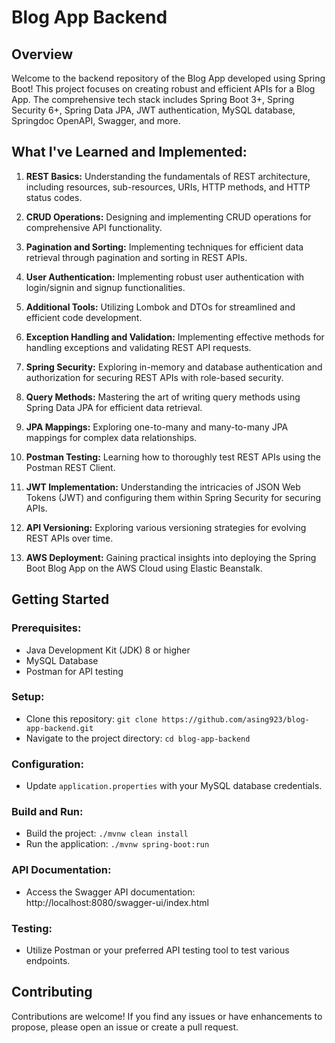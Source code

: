 # Blog App Backend

## Overview

Welcome to the backend repository of the Blog App developed using Spring Boot! This project focuses on creating robust and efficient APIs for a Blog App. The comprehensive tech stack includes Spring Boot 3+, Spring Security 6+, Spring Data JPA, JWT authentication, MySQL database, Springdoc OpenAPI, Swagger, and more.

## What I've Learned and Implemented:

1. **REST Basics:** Understanding the fundamentals of REST architecture, including resources, sub-resources, URIs, HTTP methods, and HTTP status codes.
   
2. **CRUD Operations:** Designing and implementing CRUD operations for comprehensive API functionality.
   
3. **Pagination and Sorting:** Implementing techniques for efficient data retrieval through pagination and sorting in REST APIs.

4. **User Authentication:** Implementing robust user authentication with login/signin and signup functionalities.

5. **Additional Tools:** Utilizing Lombok and DTOs for streamlined and efficient code development.

6. **Exception Handling and Validation:** Implementing effective methods for handling exceptions and validating REST API requests.

7. **Spring Security:** Exploring in-memory and database authentication and authorization for securing REST APIs with role-based security.

8. **Query Methods:** Mastering the art of writing query methods using Spring Data JPA for efficient data retrieval.

9. **JPA Mappings:** Exploring one-to-many and many-to-many JPA mappings for complex data relationships.

10. **Postman Testing:** Learning how to thoroughly test REST APIs using the Postman REST Client.

11. **JWT Implementation:** Understanding the intricacies of JSON Web Tokens (JWT) and configuring them within Spring Security for securing APIs.

12. **API Versioning:** Exploring various versioning strategies for evolving REST APIs over time.

13. **AWS Deployment:** Gaining practical insights into deploying the Spring Boot Blog App on the AWS Cloud using Elastic Beanstalk.

## Getting Started

### Prerequisites:
- Java Development Kit (JDK) 8 or higher
- MySQL Database
- Postman for API testing

### Setup:
- Clone this repository: `git clone https://github.com/asing923/blog-app-backend.git`
- Navigate to the project directory: `cd blog-app-backend`

### Configuration:
- Update `application.properties` with your MySQL database credentials.

### Build and Run:
- Build the project: `./mvnw clean install`
- Run the application: `./mvnw spring-boot:run`

### API Documentation:
- Access the Swagger API documentation: http://localhost:8080/swagger-ui/index.html

### Testing:
- Utilize Postman or your preferred API testing tool to test various endpoints.

## Contributing

Contributions are welcome! If you find any issues or have enhancements to propose, please open an issue or create a pull request.
